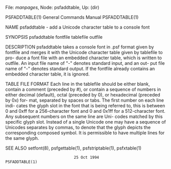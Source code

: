 File: *manpages*,  Node: psfaddtable,  Up: (dir)

PSFADDTABLE(1)              General Commands Manual             PSFADDTABLE(1)



NAME
       psfaddtable - add a Unicode character table to a console font

SYNOPSIS
       psfaddtable fontfile tablefile outfile

DESCRIPTION
       psfaddtable  takes  a console font in .psf format given by fontfile and
       merges it with the Unicode character table given by tablefile  to  pro-
       duce  a font file with an embedded character table, which is written to
       outfile.  An input file name of "-" denotes standard input, and an out-
       put  file name of "-" denotes standard output.  If the fontfile already
       contains an embedded character table, it is ignored.

TABLE FILE FORMAT
       Each line in the tablefile should be either blank,  contain  a  comment
       (preceded  by  #),  or  contain a sequence of numbers in either decimal
       (default), octal (preceded by 0), or hexadecimal (preceded by 0x)  for-
       mat,  separated by spaces or tabs.  The first number on each line indi-
       cates the glyph slot in the font that is being  referred  to,  this  is
       between  0  and  0xff  for  a  256-character font and 0 and 0x1ff for a
       512-character font.  Any subsequent numbers on the same line  are  Uni-
       codes matched by this specific glyph slot.  Instead of a single Unicode
       one may have a sequence of Unicodes separates by commas, to denote that
       the glyph depicts the corresponding composed symbol.  It is permissible
       to have multiple lines for the same glyph.

SEE ALSO
       setfont(8), psfgettable(1), psfstriptable(1), psfxtable(1)



                                  25 Oct 1994                   PSFADDTABLE(1)
